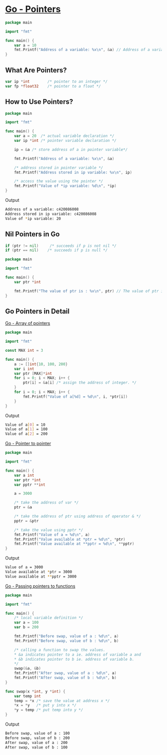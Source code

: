 # [Go - Pointers](https://www.tutorialspoint.com/go/go_pointers.htm)

```go
package main

import "fmt"

func main() {
    var a = 10
    fmt.Printf("Address of a variable: %x\n", &a) // Address of a variable: c42001a050
}
```

## What Are Pointers?

```go
var ip *int        /* pointer to an integer */
var fp *float32    /* pointer to a float */
```

## How to Use Pointers?

```go
package main

import "fmt"

func main() {
    var a = 20  /* actual variable declaration */
    var ip *int /* pointer variable declaration */

    ip = &a /* store address of a in pointer variable*/

    fmt.Printf("Address of a variable: %x\n", &a)

    /* address stored in pointer variable */
    fmt.Printf("Address stored in ip variable: %x\n", ip)

    /* access the value using the pointer */
    fmt.Printf("Value of *ip variable: %d\n", *ip)
}
```

Output

```bash
Address of a variable: c420086008
Address stored in ip variable: c420086008
Value of *ip variable: 20
```

## Nil Pointers in Go

```go
if (ptr != nil)     /* succeeds if p is not nil */
if (ptr == nil)    /* succeeds if p is null */
```

```go
package main

import "fmt"

func main() {
    var ptr *int

    fmt.Printf("The value of ptr is : %x\n", ptr) // The value of ptr is : 0
}
```

## Go Pointers in Detail

[Go - Array of pointers](https://www.tutorialspoint.com/go/go_array_of_pointers.htm)

```go
package main

import "fmt"

const MAX int = 3

func main() {
    a := []int{10, 100, 200}
    var i int
    var ptr [MAX]*int
    for i = 0; i < MAX; i++ {
        ptr[i] = &a[i] /* assign the address of integer. */
    }
    for i = 0; i < MAX; i++ {
        fmt.Printf("Value of a[%d] = %d\n", i, *ptr[i])
    }
}
```

Output

```bash
Value of a[0] = 10
Value of a[1] = 100
Value of a[2] = 200
```

[Go - Pointer to pointer](https://www.tutorialspoint.com/go/go_pointer_to_pointer.htm)

```go
package main

import "fmt"

func main() {
    var a int
    var ptr *int
    var pptr **int

    a = 3000

    /* take the address of var */
    ptr = &a

    /* take the address of ptr using address of operator & */
    pptr = &ptr

    /* take the value using pptr */
    fmt.Printf("Value of a = %d\n", a)
    fmt.Printf("Value available at *ptr = %d\n", *ptr)
    fmt.Printf("Value available at **pptr = %d\n", **pptr)
}
```

Output

```bash
Value of a = 3000
Value available at *ptr = 3000
Value available at **pptr = 3000
```

[Go - Passing pointers to functions](https://www.tutorialspoint.com/go/go_passing_pointers_to_functions.htm)

```go
package main

import "fmt"

func main() {
    /* local variable definition */
    var a = 100
    var b = 200

    fmt.Printf("Before swap, value of a : %d\n", a)
    fmt.Printf("Before swap, value of b : %d\n", b)

    /* calling a function to swap the values.
    * &a indicates pointer to a ie. address of variable a and
    * &b indicates pointer to b ie. address of variable b.
    */
    swap(&a, &b)
    fmt.Printf("After swap, value of a : %d\n", a)
    fmt.Printf("After swap, value of b : %d\n", b)
}

func swap(x *int, y *int) {
    var temp int
    temp = *x /* save the value at address x */
    *x = *y   /* put y into x */
    *y = temp /* put temp into y */
}
```

Output

```bash
Before swap, value of a : 100
Before swap, value of b : 200
After swap, value of a : 200
After swap, value of b : 100
```